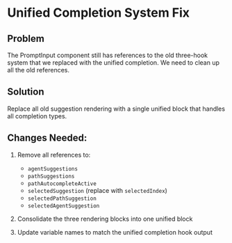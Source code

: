 # Unified Completion System Fix

## Problem
The PromptInput component still has references to the old three-hook system that we replaced with the unified completion. We need to clean up all the old references.

## Solution
Replace all old suggestion rendering with a single unified block that handles all completion types.

## Changes Needed:

1. Remove all references to:
   - `agentSuggestions`
   - `pathSuggestions` 
   - `pathAutocompleteActive`
   - `selectedSuggestion` (replace with `selectedIndex`)
   - `selectedPathSuggestion`
   - `selectedAgentSuggestion`

2. Consolidate the three rendering blocks into one unified block

3. Update variable names to match the unified completion hook output